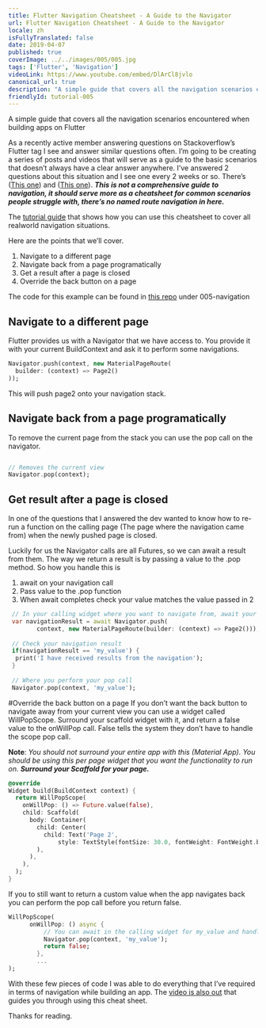 ```yaml
---
title: Flutter Navigation Cheatsheet - A Guide to the Navigator
url: Flutter Navigation Cheatsheet - A Guide to the Navigator
locale: zh
isFullyTranslated: false
date: 2019-04-07
published: true
coverImage: ../../images/005/005.jpg
tags: ['Flutter', 'Navigation']
videoLink: https://www.youtube.com/embed/DlArCl8jvlo
canonical_url: true
description: "A simple guide that covers all the navigation scenarios encountered when building apps on Flutter"
friendlyId: tutorial-005
---
```


A simple guide that covers all the navigation scenarios encountered when building apps on Flutter

As a recently active member answering questions on Stackoverflow’s Flutter tag I see and answer similar questions often. I’m going to be creating a series of posts and videos that will serve as a guide to the basic scenarios that doesn’t always have a clear answer anywhere. I’ve answered 2 questions about this situation and I see one every 2 weeks or so. There’s ([This one](https://stackoverflow.com/questions/48644903/flutter-call-back-to-originating-widget-on-back-button/55546551#55546551)) and ([This one](https://stackoverflow.com/questions/54971988/how-to-intercept-back-button-in-appbar-in-flutter/54972427#54972427)). _**This is not a comprehensive guide to navigation, it should serve more as a cheatsheet for common scenarios people struggle with, there’s no named route navigation in here.**_

The [tutorial guide](https://youtu.be/DlArCl8jvlo) that shows how you can use this cheatsheet to cover all realworld navigation situations.

Here are the points that we’ll cover.

1. Navigate to a different page
2. Navigate back from a page programatically
3. Get a result after a page is closed
4. Override the back button on a page

The code for this example can be found in [this repo](https://github.com/FilledStacks/flutter-tutorials) under 005-navigation

## Navigate to a different page

Flutter provides us with a Navigator that we have access to. You provide it with your current BuildContext and ask it to perform some navigations.

```dart
Navigator.push(context, new MaterialPageRoute(
  builder: (context) => Page2()
));
```

This will push page2 onto your navigation stack.

## Navigate back from a page programatically
To remove the current page from the stack you can use the pop call on the navigator.

```dart

// Removes the current view
Navigator.pop(context);
```

## Get result after a page is closed
In one of the questions that I answered the dev wanted to know how to re-run a function on the calling page (The page where the navigation came from) when the newly pushed page is closed.

Luckily for us the Navigator calls are all Futures, so we can await a result from them. The way we return a result is by passing a value to the .pop method. So how you handle this is

1. await on your navigation call
2. Pass value to the .pop function
3. When await completes check your value matches the value passed in 2

```dart
 // In your calling widget where you want to navigate from, await your navigation result
 var navigationResult = await Navigator.push(
        context, new MaterialPageRoute(builder: (context) => Page2()));
 
 // Check your navigation result
 if(navigationResult == 'my_value') {
  print('I have received results from the navigation');
 }
 
 // Where you perform your pop call
 Navigator.pop(context, 'my_value');
```

#Override the back button on a page
If you don’t want the back button to navigate away from your current view you can use a widget called WillPopScope. Surround your scaffold widget with it, and return a false value to the onWillPop call. False tells the system they don’t have to handle the scope pop call.

**Note**: _You should not surround your entire app with this (Material App). You should be using this per page widget that you want the functionality to run on. **Surround your Scaffold for your page.**_

```dart
@override
Widget build(BuildContext context) {
  return WillPopScope(
    onWillPop: () => Future.value(false),
    child: Scaffold(
      body: Container(
        child: Center(
          child: Text('Page 2',
              style: TextStyle(fontSize: 30.0, fontWeight: FontWeight.bold)),
        ),
      ),
    ),
  );
}
```

If you to still want to return a custom value when the app navigates back you can perform the pop call before you return false.

```dart
WillPopScope(
      onWillPop: () async {
          // You can await in the calling widget for my_value and handle when complete.
          Navigator.pop(context, 'my_value');
          return false;
        },
        ...
);
```

With these few pieces of code I was able to do everything that I’ve required in terms of navigation while building an app. The [video is also out](https://youtu.be/DlArCl8jvlo) that guides you through using this cheat sheet.

Thanks for reading.